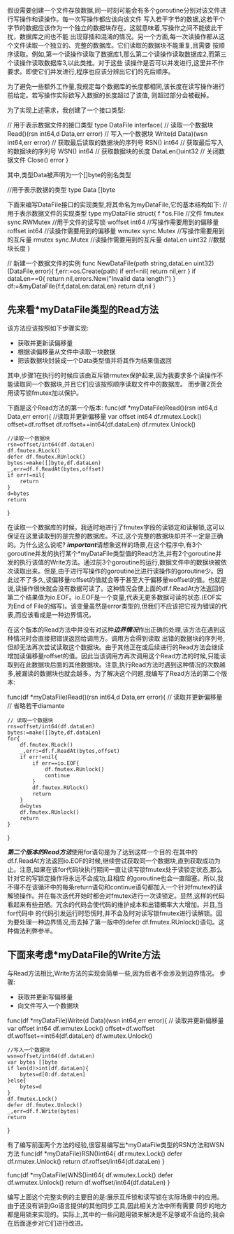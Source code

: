 假设需要创建一个文件存放数据,同一时刻可能会有多个goroutine分别对该文件进行写操作和读操作。每一次写操作都应该向该文件
写入若干字节的数据,这若干个字节的数据应该作为一个独立的数据块存在。这就意味着,写操作之间不能彼此干扰，数据库之间也不能
出现穿插和混淆的情况。另一个方面,每一次读操作都从这个文件读取一个独立的、完整的数据库。它们读取的数据块不能重复,且需要
按顺序读取。例如,第一个读操作读取了数据库1,那么第二个读操作读取数据库2,而第三个读操作读取数据库3,以此类推。对于这些
读操作是否可以并发进行,这里并不作要求。即使它们并发进行,程序也应该分辨出它们的先后顺序。

为了避免一些额外工作量,我规定每个数据库的长度都相同,该长度在读写操作进行前给定。若写操作实际欲写入数据的长度超过了该值,
则超过部分会被截掉。

为了实现上述需求，我创建了一个接口类型:

// 用于表示数据文件的接口类型
type DataFile interface{
    // 读取一个数据块
    Read()(rsn int64,d Data,err error)
    // 写入一个数据块
    Write(d Data)(wsn int64,err error)
    // 获取最后读取的数据块的序列号
    RSN() int64
    // 获取最后写入的数据块的序列号
    WSN() int64
    // 获取数据块的长度
    DataLen()uint32
    // 关闭数据文件
    Close() error
}

其中,类型Data被声明为一个[]byte的别名类型

//用于表示数据的类型
type Data []byte

下面来编写DataFile接口的实现类型,将其命名为myDataFile,它的基本结构如下:
//用于表示数据文件的实现类型
type myDataFile struct{
    f *os.File //文件
    fmutex sync.RWMutex //用于文件的读写锁
    woffset int64 //写操作需要用到的偏移量
    roffset int64 //读操作需要用到的偏移量
    wmutex sync.Mutex //写操作需要用到的互斥量
    rmutex sync.Mutex //读操作需要用到的互斥量
    dataLen uint32 //数据块长度
}

// 新建一个数据文件的实例
func NewDataFile(path string,dataLen uint32)(DataFile,error){
    f,err:=os.Create(path)
    if err!=nil{
        return nil,err
    }
    if dataLen==0{
        return nil,errors.New("Invalid data length!")
    }
    df:=&myDataFile{f:f,dataLen:dataLen}
    return df,nil
}

## 先来看*myDataFile类型的Read方法
该方法应该按照如下步骤实现:
- 获取并更新读偏移量
- 根据读偏移量从文件中读取一块数据
- 把该数据块封装成一个Data类型值并将其作为结果值返回

其中,步骤1在执行的时候应该由互斥锁rmutex保护起来,因为我要求多个读操作不能读取同一个数据块,并且它们应该按照顺序读取文件中的数据库。
而步骤2页会用读写锁fmutex加以保护。

下面是这个Read方法的第一个版本:
func(df *myDataFile)Read()(rsn int64,d Data,err error){
    //读取并更新偏移量
    var offset int64
    df.rmutex.Lock()
    offset=df.roffset
    df.roffset+=int64(df.dataLen)
    df.rmutex.Unlock()

    //读取一个数据块
    rsn=offset/int64(df.dataLen)
    df.fmutex.RLock()
    defer df.fmutex.RUnlock()
    bytes:=make([]byte,df.dataLen)
    _,err=df.f.ReadAt(bytes,offset)
    if err!=nil{
        return
    }
    d=bytes
    return
}

在读取一个数据库的时候，我适时地进行了fmutex字段的读锁定和读解锁,这可以保证在这里读取到的是完整的数据库。不过,这个完整的数据块却并不一定是正确的。为什么这么说呢?
***important***请想象这样的场景,在这个程序中,有3个goroutine并发的执行某个*myDataFile类型值的Read方法,并有2个goroutine并发的执行该值的Write方法。通过前3个goroutine的运行,数据文件中的数据块被依次读取出来。但是,由于进行写操作的goroutine比进行读操作的goroutine少。因此过不了多久,读偏移量roffset的值就会等于甚至大于偏移量woffset的值。也就是说,读操作很快就会没有数据可读了。这种情况会使上面的df.f.ReadAt方法返回的第二个结果值为io.EOF。io.EOF是一个变量,代表无更多数据可读的状态.(EOF实为End of File的缩写)。该变量虽然是error类型的,但我们不应该把它视为错误的代表,而应该看成是一种边界情况。

在这个版本的Read方法中并没有对这种***边界情况***作出正确的处理,该方法在遇到这种情况时会直接把错误返回给调用方。调用方会得到读取
出错的数据块的序列号,但却无法再次尝试读取这个数据块。由于其他正在或后续进行的Read方法会继续增加读偏移量roffset的值。因此当该调用方再次调用这个Read方法的时候,只能读取到在此数据块后面的其他数据块。注意,执行Read方法时遇到这种情况的次数越多,被漏读的数据块也就会越多。为了解决这个问题,我编写了Read方法的第二个版本:

func(df *myDataFile)Read()(rsn int64,d Data,err error){
    // 读取并更新偏移量
    // 省略若干diamante

    // 读取一个数据块
    rns=offset/int64(df.dataLen)
    bytes:=make([]byte,df.dataLen)
    for{
        df.fmutex.RLock()
        _,err:=df.f.ReadAt(bytes,offset)
        if err!=nil{
            if err==io.EOF{
                df.fmutex.RUnlock()
                continue
            }
            df.fmutex.RUlock()
            return
        }
        d=bytes
        df.fmutex.RUnlock()
        return
    }
}

***第二个版本的Read方法***使用for语句是为了达到这样一个目的:在其中的df.f.ReadAt方法返回io.EOF的时候,继续尝试获取同一个数据块,直到获取成功为止。注意,如果在该for代码块执行期间一直让读写锁fmutex处于读锁定状态,那么针对它的写锁定操作将永远不会成功,且相应
的goroutine也会一直阻塞。所以,我不得不在该循环中的每条return语句和continue语句都加入一个针对fmutex的读解锁操作。并在每次迭代开始时都会对fmutex进行一次读锁定。显然,这样的代码看起来有些丑陋。冗余的代码会使代码的维护成本和出错概率大大增加。并且,当for代码中
的代码引发运行时恐慌时,并不会及时对读写锁fmutex进行读解锁。因为要处理一种边界情况,而去掉了第一版中的defer df.fmutex.RUnlock()语句。这种做法利弊参半。

## 下面来考虑*myDataFile的Write方法
与Read方法相比,Write方法的实现会简单一些,因为后者不会涉及到边界情况。
步骤:
- 获取并更新写偏移量
- 向文件写入一个数据块

func(df *myDataFile)Write(d Data)(wsn int64,err error){
    // 读取并更新偏移量
    var offset int64
    df.wmutex.Lock()
    offset=df.woffset
    df.woffset+=int64(df.dataLen)
    df.wmutex.Unlock()

    //写入一个数据块
    wsn=offset/int64(df.dataLen)
    var bytes []byte
    if len(d)>int(df.dataLen){
        bytes=d[0:df.dataLen]
    }else{
        bytes=d
    }
    df.fmutex.Lock()
    defer df.fmutex.Unlock()
    _,err=df.f.Write(bytes)
    return
}

有了编写前面两个方法的经验,很容易编写出*myDataFile类型的RSN方法和WSN方法
func(df *myDataFile)RSN()int64{
    df.rmutex.Lock()
    defer df.rmutex.Unlock()
    return df.roffset/int64(df.dataLen) 
}

func(df *myDataFile)WNS()int64{
    df.wmutex.Lock()
    defer df.wmutex.Unlock()
    return df.woffset/int64(df.dataLen)
}

编写上面这个完整实例的主要目的是:展示互斥锁和读写锁在实际场景中的应用。由于还没有讲到Go语言提供的其他同步工具,因此相关方法中所有需要
同步的地方都是用锁来实现的。实际上,其中的一些问题用锁来解决是不足够或不合适的;我会在后面逐步对它们进行改进。

